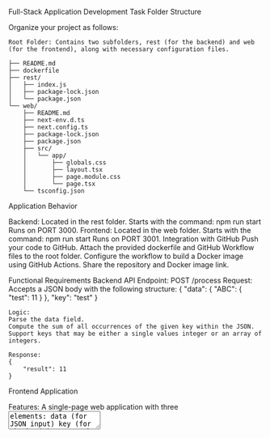 Full-Stack Application Development Task
Folder Structure

Organize your project as follows:

    Root Folder: Contains two subfolders, rest (for the backend) and web (for the frontend), along with necessary configuration files.
    
    ├── README.md
    ├── dockerfile
    ├── rest/
    │   ├── index.js
    │   ├── package-lock.json
    │   └── package.json
    └── web/
        ├── README.md
        ├── next-env.d.ts
        ├── next.config.ts
        ├── package-lock.json
        ├── package.json
        ├── src/
        │   └── app/
        │       ├── globals.css
        │       ├── layout.tsx
        │       ├── page.module.css
        │       └── page.tsx
        └── tsconfig.json

Application Behavior

Backend:
    Located in the rest folder.
    Starts with the command:
    npm run start
    Runs on PORT 3000.
Frontend:
    Located in the web folder.
    Starts with the command:
    npm run start
    Runs on PORT 3001.
Integration with GitHub
    Push your code to GitHub.
    Attach the provided dockerfile and GitHub Workflow files to the root folder.
    Configure the workflow to build a Docker image using GitHub Actions.
    Share the repository and Docker image link.


Functional Requirements
Backend API
Endpoint:
    POST /process
    Request: Accepts a JSON body with the following structure:
    {
        "data": {
            "ABC": {
                "test": 11
            }
        },
        "key": "test"
    }

    Logic:
    Parse the data field.
    Compute the sum of all occurrences of the given key within the JSON.
    Support keys that may be either a single values integer or an array of integers.

    Response:
    {
        "result": 11
    }


Frontend Application

Features:
    A single-page web application with three <textarea> elements:
    data (for JSON input)
    key (for the key(s) to search in the JSON)
    output (for displaying the API response)
Behavior:
    Upon clicking the Submit button:
    Capture values from data and key fields.
    Send a POST request to http://localhost:3000/process with the captured values in the required JSON structure.
    Display the API response in the output field.



Note:
Execute github Actions pipeline using the provided workflow yaml file. If `.github` folder is not visible then unhide the same and make sure to add this to the root folder of the project and, then submit your GitHub Profile link, as well as the artifact / package (docker image) created to the provided form. Last submission will be counted as final.
Github Package Link will be available at: https://github.com/<profile>?tab=packages : Find and attach the package with latest tag in the form. Package name will be the same as your repo name, for eg: ghcr.io/<profile>/<repo>:latest